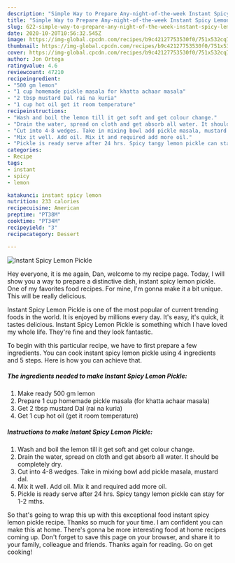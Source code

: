 ```yaml
---
description: "Simple Way to Prepare Any-night-of-the-week Instant Spicy Lemon Pickle"
title: "Simple Way to Prepare Any-night-of-the-week Instant Spicy Lemon Pickle"
slug: 622-simple-way-to-prepare-any-night-of-the-week-instant-spicy-lemon-pickle
date: 2020-10-20T10:56:32.545Z
image: https://img-global.cpcdn.com/recipes/b9c42127753530f0/751x532cq70/instant-spicy-lemon-pickle-recipe-main-photo.jpg
thumbnail: https://img-global.cpcdn.com/recipes/b9c42127753530f0/751x532cq70/instant-spicy-lemon-pickle-recipe-main-photo.jpg
cover: https://img-global.cpcdn.com/recipes/b9c42127753530f0/751x532cq70/instant-spicy-lemon-pickle-recipe-main-photo.jpg
author: Jon Ortega
ratingvalue: 4.6
reviewcount: 47210
recipeingredient:
- "500 gm lemon"
- "1 cup homemade pickle masala for khatta achaar masala"
- "2 tbsp mustard Dal rai na kuria"
- "1 cup hot oil get it room temperature"
recipeinstructions:
- "Wash and boil the lemon till it get soft and get colour change."
- "Drain the water, spread on cloth and get absorb all water. It should be completely dry."
- "Cut into 4-8 wedges. Take in mixing bowl add pickle masala, mustard dal."
- "Mix it well. Add oil. Mix it and required add more oil."
- "Pickle is ready serve after 24 hrs. Spicy tangy lemon pickle can stay for 1-2 mths."
categories:
- Recipe
tags:
- instant
- spicy
- lemon

katakunci: instant spicy lemon 
nutrition: 233 calories
recipecuisine: American
preptime: "PT38M"
cooktime: "PT34M"
recipeyield: "3"
recipecategory: Dessert

---
```



![Instant Spicy Lemon Pickle](https://img-global.cpcdn.com/recipes/b9c42127753530f0/751x532cq70/instant-spicy-lemon-pickle-recipe-main-photo.jpg)

Hey everyone, it is me again, Dan, welcome to my recipe page. Today, I will show you a way to prepare a distinctive dish, instant spicy lemon pickle. One of my favorites food recipes. For mine, I'm gonna make it a bit unique. This will be really delicious.

Instant Spicy Lemon Pickle is one of the most popular of current trending foods in the world. It is enjoyed by millions every day. It's easy, it's quick, it tastes delicious. Instant Spicy Lemon Pickle is something which I have loved my whole life. They're fine and they look fantastic.




To begin with this particular recipe, we have to first prepare a few ingredients. You can cook instant spicy lemon pickle using 4 ingredients and 5 steps. Here is how you can achieve that.

<!--inarticleads1-->

##### The ingredients needed to make Instant Spicy Lemon Pickle:

1. Make ready 500 gm lemon
1. Prepare 1 cup homemade pickle masala (for khatta achaar masala)
1. Get 2 tbsp mustard Dal (rai na kuria)
1. Get 1 cup hot oil (get it room temperature)




<!--inarticleads2-->

##### Instructions to make Instant Spicy Lemon Pickle:

1. Wash and boil the lemon till it get soft and get colour change.
1. Drain the water, spread on cloth and get absorb all water. It should be completely dry.
1. Cut into 4-8 wedges. Take in mixing bowl add pickle masala, mustard dal.
1. Mix it well. Add oil. Mix it and required add more oil.
1. Pickle is ready serve after 24 hrs. Spicy tangy lemon pickle can stay for 1-2 mths.




So that's going to wrap this up with this exceptional food instant spicy lemon pickle recipe. Thanks so much for your time. I am confident you can make this at home. There's gonna be more interesting food at home recipes coming up. Don't forget to save this page on your browser, and share it to your family, colleague and friends. Thanks again for reading. Go on get cooking!
